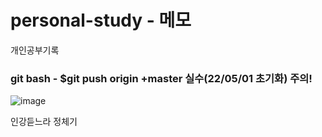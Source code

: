 # personal-study - 메모 
개인공부기록

### git bash - $git push origin +master 실수(22/05/01 초기화) 주의!

![image](https://user-images.githubusercontent.com/97571604/193751171-263ae6bc-f61b-45ee-ae5a-16ed112f5a5c.png)

인강듣느라 정체기
